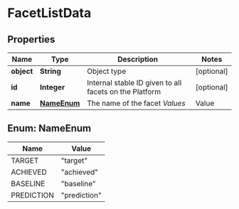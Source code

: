 
# FacetListData

## Properties
Name | Type | Description | Notes
------------ | ------------- | ------------- | -------------
**object** | **String** | Object type |  [optional]
**id** | **Integer** | Internal stable ID given to all facets on the Platform |  [optional]
**name** | [**NameEnum**](#NameEnum) | The name of the facet *Values*  |Value|Description| |---|---| |&#x60;target&#x60;|Result has been set as a target to achieve| |&#x60;achieved&#x60;|Result has been achieved| |&#x60;baseline&#x60;|Result is a baseline comparison value| |&#x60;prediction&#x60;|Result is a prediction|  |  [optional]


<a name="NameEnum"></a>
## Enum: NameEnum
Name | Value
---- | -----
TARGET | &quot;target&quot;
ACHIEVED | &quot;achieved&quot;
BASELINE | &quot;baseline&quot;
PREDICTION | &quot;prediction&quot;




